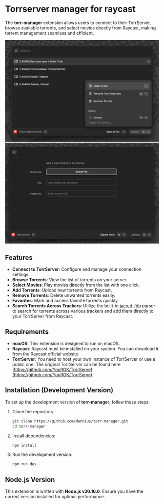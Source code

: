 # Torrserver manager for raycast

The **torr-manager** extension allows users to connect to their TorrServer, browse available torrents, and select movies directly from Raycast, making torrent management seamless and efficient.

<img src="readme-image-1.png" alt="Torrserver Manager" width="550"/>

<img src="readme-image-2.png" alt="Torrserver Manager" width="550"/>

## Features

- **Connect to TorrServer**: Configure and manage your connection settings.
- **Browse Torrents**: View the list of torrents on your server.
- **Select Movies**: Play movies directly from the list with one click.
- **Add Torrents**: Upload new torrents from Raycast.
- **Remove Torrents**: Delete unwanted torrents easily.
- **Favorites**: Mark and access favorite torrents quickly.
- **Search Torrents Across Trackers**: Utilize the built-in [jacred-fdb](https://github.com/immisterio/jacred-fdb) parser to search for torrents across various trackers and add them directly to your TorrServer from Raycast.

## Requirements

- **macOS**: This extension is designed to run on macOS.
- **Raycast**: Raycast must be installed on your system. You can download it from the [Raycast official website](https://www.raycast.com).
- **TorrServer**: You need to host your own instance of TorrServer or use a public one. The original TorrServer can be found here [https://github.com/YouROK/TorrServe](https://github.com/YouROK/TorrServe).

## Installation (Development Version)

To set up the development version of **torr-manager**, follow these steps:

1. Clone the repository:

   ```bash
   git clone https://github.com/dannius/torr-manager.git
   cd torr-manager
   ```

2. Install dependencies:

   ```bash
   npm install
   ```

3. Run the development version:
   ```bash
   npm run dev
   ```

## **Node.js Version**

This extension is written with **Node.js v20.16.0**. Ensure you have the correct version installed for optimal performance.
